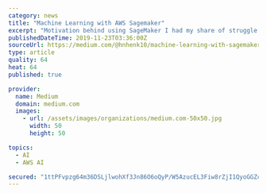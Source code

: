 ```yaml
---
category: news
title: "Machine Learning with AWS Sagemaker"
excerpt: "Motivation behind using SageMaker I had my share of struggle with deployment of Machine Learning models. I have deployed models on AzureML, using Flask framework in Python, even a few years back, have used Openscoring as an option. There have been a lot of ..."
publishedDateTime: 2019-11-23T03:36:00Z
sourceUrl: https://medium.com/@hnhenk10/machine-learning-with-sagemaker-709962a7ade
type: article
quality: 64
heat: 64
published: true

provider:
  name: Medium
  domain: medium.com
  images:
    - url: /assets/images/organizations/medium.com-50x50.jpg
      width: 50
      height: 50

topics:
  - AI
  - AWS AI

secured: "1ttPFvpzg64m36DSLjlwohXf3Jn86O6oQyP/W5AzucEL3Fiw8rZjI1QyoGGZcCtT7A6aIVxiHxvLwcB2Amk1xuBt1/FhvCIarpwABd5XuqTW4dohVSfZX9+lmh4Z7PbnKElUZNe8d4JJcRECFe2nemgcmcefHsZN1qqNg7iOleQVHEaXgk/NqEbh5o5Mx1nKBmOUCC3ky4pneknTsF0L/tCDpwN3qyZAMwrL7i0D++dWqlZ2UeQCB7ieLoShkoecC+Oj5L7mlNWzj321niSnRQ==;QM9fiXr5CoYQNY+Q2+1tRA=="
---
```


